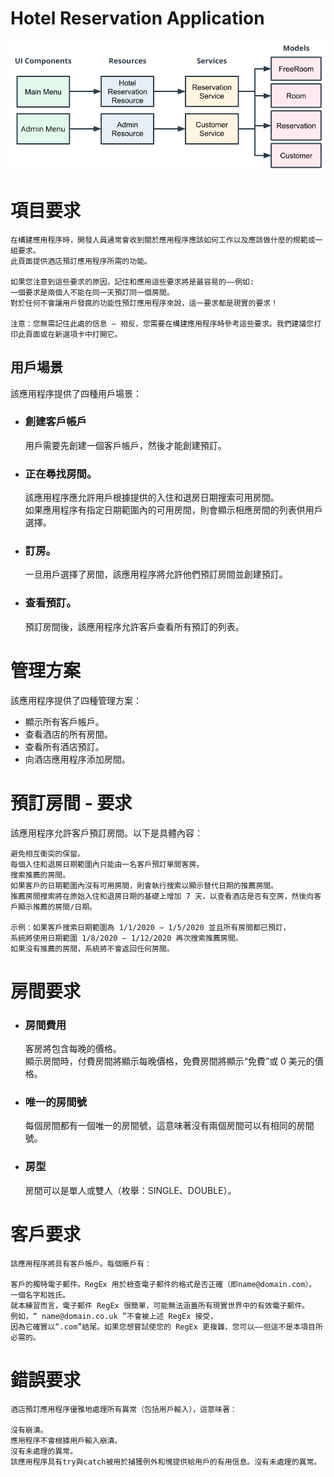 # **Hotel Reservation Application**

![](./HotelReservationApplication/hotelreservation01.png)



# 項目要求
    在構建應用程序時，開發人員通常會收到關於應用程序應該如何工作以及應該做什麼的規範或一組要求。  
    此頁面提供酒店預訂應用程序所需的功能。
    
    如果您注意到這些要求的原因，記住和應用這些要求將是最容易的——例如:  
    一個要求是兩個人不能在同一天預訂同一個房間。
    對於任何不會讓用戶發瘋的功能性預訂應用程序來說，這一要求都是現實的要求！  
    
    注意：您無需記住此處的信息 — 相反，您需要在構建應用程序時參考這些要求。我們建議您打印此頁面或在新選項卡中打開它。  

## 用戶場景
該應用程序提供了四種用戶場景：

* ### 創建客戶帳戶  
    用戶需要先創建一個客戶帳戶，然後才能創建預訂。  


* ### 正在尋找房間。  
    該應用程序應允許用戶根據提供的入住和退房日期搜索可用房間。  
    如果應用程序有指定日期範圍內的可用房間，則會顯示相應房間的列表供用戶選擇。

* ### 訂房。  
    一旦用戶選擇了房間，該應用程序將允許他們預訂房間並創建預訂。

* ### 查看預訂。  
    預訂房間後，該應用程序允許客戶查看所有預訂的列表。  


 
# 管理方案
該應用程序提供了四種管理方案：

* 顯示所有客戶帳戶。
* 查看酒店的所有房間。
* 查看所有酒店預訂。
* 向酒店應用程序添加房間。

# 預訂房間 - 要求
該應用程序允許客戶預訂房間。以下是具體內容：

    避免相互衝突的保留。
    每個入住和退房日期範圍內只能由一名客戶預訂單間客房。
    搜索推薦的房間。
    如果客戶的日期範圍內沒有可用房間，則會執行搜索以顯示替代日期的推薦房間。
    推薦房間搜索將在原始入住和退房日期的基礎上增加 7 天，以查看酒店是否有空房，然後向客戶顯示推薦的房間/日期。

    示例：如果客戶搜索日期範圍為 1/1/2020 – 1/5/2020 並且所有房間都已預訂，
    系統將使用日期範圍 1/8/2020 – 1/12/2020 再次搜索推薦房間。
    如果沒有推薦的房間，系統將不會返回任何房間。

# 房間要求
* ### 房間費用
    客房將包含每晚的價格。  
    顯示房間時，付費房間將顯示每晚價格，免費房間將顯示“免費”或 0 美元的價格。  
* ### 唯一的房間號  
    每個房間都有一個唯一的房間號，這意味著沒有兩個房間可以有相同的房間號。
* ### 房型
    房間可以是單人或雙人（枚舉：SINGLE、DOUBLE）。  

# 客戶要求
    該應用程序將具有客戶帳戶。每個賬戶有：
    
    客戶的獨特電子郵件。RegEx 用於檢查電子郵件的格式是否正確（即name@domain.com）。
    一個名字和姓氏。
    就本練習而言，電子郵件 RegEx 很簡單，可能無法涵蓋所有現實世界中的有效電子郵件。
    例如，“ name@domain.co.uk ”不會被上述 RegEx 接受，
    因為它確實以“.com”結尾。如果您想嘗試使您的 RegEx 更複雜，您可以——但這不是本項目所必需的。

# 錯誤要求
    酒店預訂應用程序優雅地處理所有異常（包括用戶輸入），這意味著：
    
    沒有崩潰。
    應用程序不會根據用戶輸入崩潰。
    沒有未處理的異常。
    該應用程序具有try與catch被用於捕獲例外和塊提供給用戶的有用信息。沒有未處理的異常。  


